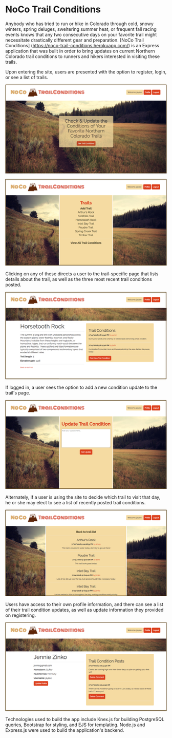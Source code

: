 # NoCo Trail Conditions



Anybody who has tried to run or hike in Colorado through cold, snowy winters, spring deluges, sweltering summer heat, or frequent fall racing events knows that any two consecutive days on your favorite trail might necessitate drastically different gear and preparation. [NoCo Trail Conditions] (https://noco-trail-conditions.herokuapp.com/) is an Express application that was built in order to bring updates on current Northern Colorado trail conditions to runners and hikers interested in visiting these trails.

Upon entering the site, users are presented with the option to register, login, or see a list of trails.


![screenshot](public/images/readme/landing-page.png)

![screenshot](public/images/readme/trail-options.png)

Clicking on any of these directs a user to the trail-specific page that lists details about the trail, as well as the three most recent trail conditions posted.

![screenshot](public/images/readme/trail-view.png)

If logged in, a user sees the option to add a new condition update to the trail's page.

![screenshot](public/images/readme/trail-update.png)

Alternately, if a user is using the site to decide which trail to visit that day, he or she may elect to see a list of recently posted trail conditions.

![screenshot](public/images/readme/all-trail-view.png)

Users have access to their own profile information, and there can see a list of their trail condition updates, as well as update information they provided on registering.

![screenshot](public/images/readme/user-profile.png)

Technologies used to build the app include Knex.js for building PostgreSQL queries, Bootstrap for styling, and EJS for templating. Node.js and Express.js were used to build the application's backend.
